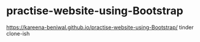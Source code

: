 # practise-website-using-Bootstrap
https://kareena-beniwal.github.io/practise-website-using-Bootstrap/
tinder clone-ish
